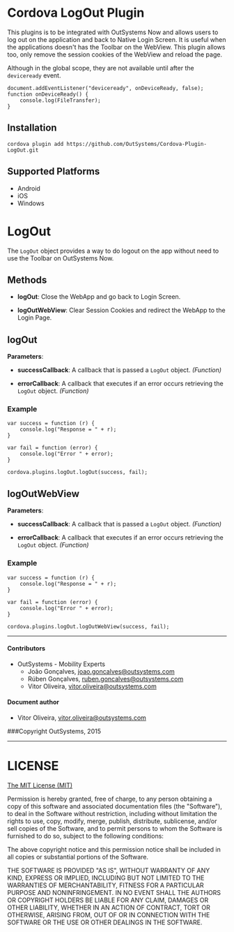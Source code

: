 # Cordova LogOut Plugin


This plugins is to be integrated with OutSystems Now and allows users to log out on the application and back to Native Login Screen. It is useful when the applications doesn't has the Toolbar on the WebView. 
This plugin allows too, only remove the session cookies of the WebView and reload the page.

Although in the global scope, they are not available until after the `deviceready` event.

    document.addEventListener("deviceready", onDeviceReady, false);
    function onDeviceReady() {
        console.log(FileTransfer);
    }

## Installation

    cordova plugin add https://github.com/OutSystems/Cordova-Plugin-LogOut.git

## Supported Platforms

- Android
- iOS
- Windows


# LogOut

The `LogOut` object provides a way to do logout on the app without need to use the Toolbar on OutSystems Now.

## Methods

- __logOut__: Close the WebApp and go back to Login Screen.

- __logOutWebView__: Clear Session Cookies and redirect the WebApp to the Login Page.


## logOut

__Parameters__:

- __successCallback__: A callback that is passed a `LogOut` object. _(Function)_

- __errorCallback__: A callback that executes if an error occurs retrieving the `LogOut` object. _(Function)_

### Example
    var success = function (r) {
        console.log("Response = " + r);
    }

    var fail = function (error) {
        console.log("Error " + error);
    }
    
    cordova.plugins.logOut.logOut(success, fail);


## logOutWebView

__Parameters__:

- __successCallback__: A callback that is passed a `LogOut` object. _(Function)_

- __errorCallback__: A callback that executes if an error occurs retrieving the `LogOut` object. _(Function)_

### Example

    var success = function (r) {
        console.log("Response = " + r);
    }

    var fail = function (error) {
        console.log("Error " + error);
    }
    
    cordova.plugins.logOut.logOutWebView(success, fail);
    
---
#### Contributors
- OutSystems - Mobility Experts
    - João Gonçalves, <joao.goncalves@outsystems.com>
    - Rúben Gonçalves, <ruben.goncalves@outsystems.com>
    - Vitor Oliveira, <vitor.oliveira@outsystems.com>

#### Document author
- Vitor Oliveira, <vitor.oliveira@outsystems.com>

###Copyright OutSystems, 2015

---

LICENSE
=======


[The MIT License (MIT)](http://www.opensource.org/licenses/mit-license.html)

Permission is hereby granted, free of charge, to any person obtaining a copy
of this software and associated documentation files (the "Software"), to deal
in the Software without restriction, including without limitation the rights
to use, copy, modify, merge, publish, distribute, sublicense, and/or sell
copies of the Software, and to permit persons to whom the Software is
furnished to do so, subject to the following conditions:

The above copyright notice and this permission notice shall be included in
all copies or substantial portions of the Software.

THE SOFTWARE IS PROVIDED "AS IS", WITHOUT WARRANTY OF ANY KIND, EXPRESS OR
IMPLIED, INCLUDING BUT NOT LIMITED TO THE WARRANTIES OF MERCHANTABILITY,
FITNESS FOR A PARTICULAR PURPOSE AND NONINFRINGEMENT. IN NO EVENT SHALL THE
AUTHORS OR COPYRIGHT HOLDERS BE LIABLE FOR ANY CLAIM, DAMAGES OR OTHER
LIABILITY, WHETHER IN AN ACTION OF CONTRACT, TORT OR OTHERWISE, ARISING FROM,
OUT OF OR IN CONNECTION WITH THE SOFTWARE OR THE USE OR OTHER DEALINGS IN
THE SOFTWARE.